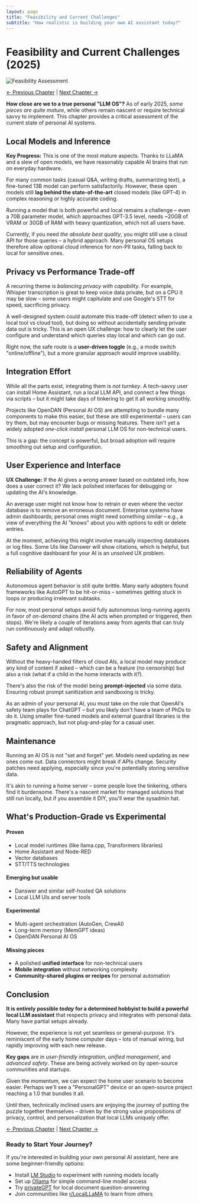 ```yaml
---
layout: page
title: "Feasibility and Current Challenges"
subtitle: "How realistic is building your own AI assistant today?"
---
```


# Feasibility and Current Challenges (2025)

![Feasibility Assessment](/local-llm-guide/assets/feasibility-gauge.jpg)

<div class="chapter-nav">
  <a href="/vibe/local-llm-guide/04-ecosystem.html" class="prev">← Previous Chapter</a>
  <span class="sep">|</span>
  <a href="/vibe/local-llm-guide/06-references.html" class="next">Next Chapter →</a>
</div>

**How close are we to a true personal "LLM OS"?** As of early 2025, *some pieces are quite mature*, while others remain nascent or require technical savvy to implement. This chapter provides a critical assessment of the current state of personal AI systems.

## Local Models and Inference

<div class="insight-box">
  <p><strong>Key Progress:</strong> This is one of the most mature aspects. Thanks to LLaMA and a slew of open models, we have reasonably capable AI brains that run on everyday hardware.</p>
</div>

For many common tasks (casual Q&A, writing drafts, summarizing text), a fine-tuned 13B model can perform satisfactorily. However, these open models still **lag behind the state-of-the-art** closed models (like GPT-4) in complex reasoning or highly accurate coding.

Running a model that is both powerful and local remains a challenge – even a 70B parameter model, which approaches GPT-3.5 level, needs ~20GB of VRAM or 30GB of RAM with heavy quantization, which not all users have.

Currently, if you need *the absolute best quality*, you might still use a cloud API for those queries – a hybrid approach. Many personal OS setups therefore allow optional cloud inference for non-PII tasks, falling back to local for sensitive ones.

## Privacy vs Performance Trade-off

A recurring theme is *balancing privacy with capability*. For example, Whisper transcription is great to keep voice data private, but on a CPU it may be slow – some users might capitulate and use Google's STT for speed, sacrificing privacy.

A well-designed system could automate this trade-off (detect when to use a local tool vs cloud tool), but doing so without accidentally sending private data out is tricky. This is an open UX challenge: how to clearly let the user configure and understand which queries stay local and which can go out.

Right now, the safe route is a **user-driven toggle** (e.g., a mode switch "online/offline"), but a more granular approach would improve usability.

## Integration Effort

While all the parts exist, integrating them is *not turnkey*. A tech-savvy user can install Home Assistant, run a local LLM API, and connect a few things via scripts – but it might take days of tinkering to get it all working smoothly.

Projects like OpenDAN (Personal AI OS) are attempting to bundle many components to make this easier, but these are still experimental – users can try them, but may encounter bugs or missing features. There isn't yet a widely adopted *one-click install* personal LLM OS for non-technical users.

This is a gap: the concept is powerful, but broad adoption will require smoothing out setup and configuration.

## User Experience and Interface

<div class="insight-box highlight">
  <p><strong>UX Challenge:</strong> If the AI gives a wrong answer based on outdated info, how does a user correct it? We lack polished interfaces for debugging or updating the AI's knowledge.</p>
</div>

An average user might not know how to retrain or even where the vector database is to remove an erroneous document. Enterprise systems have admin dashboards; personal ones might need something similar – e.g., a view of everything the AI "knows" about you with options to edit or delete entries.

At the moment, achieving this might involve manually inspecting databases or log files. Some UIs like Danswer will show citations, which is helpful, but a full cognitive dashboard for your AI is an unsolved UX problem.

## Reliability of Agents

Autonomous agent behavior is still quite brittle. Many early adopters found frameworks like AutoGPT to be hit-or-miss – sometimes getting stuck in loops or producing irrelevant subtasks.

For now, most personal setups avoid fully autonomous long-running agents in favor of *on-demand* chains (the AI acts when prompted or triggered, then stops). We're likely a couple of iterations away from agents that can truly run continuously and adapt robustly.

## Safety and Alignment

Without the heavy-handed filters of cloud AIs, a local model may produce any kind of content if asked – which can be a feature (no censorship) but also a risk (what if a child in the home interacts with it?).

There's also the risk of the model being **prompt-injected** via some data. Ensuring robust prompt sanitization and sandboxing is tricky.

As an admin of your personal AI, you must take on the role that OpenAI's safety team plays for ChatGPT – but you likely don't have a team of PhDs to do it. Using smaller fine-tuned models and external guardrail libraries is the pragmatic approach, but not plug-and-play for a casual user.

## Maintenance

Running an AI OS is not "set and forget" yet. Models need updating as new ones come out. Data connectors might break if APIs change. Security patches need applying, especially since you're potentially storing sensitive data.

It's akin to running a home server – some people love the tinkering, others find it burdensome. There's a nascent market for managed solutions that still run locally, but if you assemble it DIY, you'll wear the sysadmin hat.

## What's Production-Grade vs Experimental

<div class="maturity-categorization">
  <div class="category">
    <h4>Proven</h4>
    <ul>
      <li>Local model runtimes (like llama.cpp, Transformers libraries)</li>
      <li>Home Assistant and Node-RED</li>
      <li>Vector databases</li>
      <li>STT/TTS technologies</li>
    </ul>
  </div>
  
  <div class="category">
    <h4>Emerging but usable</h4>
    <ul>
      <li>Danswer and similar self-hosted QA solutions</li>
      <li>Local LLM UIs and server tools</li>
    </ul>
  </div>
  
  <div class="category">
    <h4>Experimental</h4>
    <ul>
      <li>Multi-agent orchestration (AutoGen, CrewAI)</li>
      <li>Long-term memory (MemGPT ideas)</li>
      <li>OpenDAN Personal AI OS</li>
    </ul>
  </div>
  
  <div class="category">
    <h4>Missing pieces</h4>
    <ul>
      <li>A polished <strong>unified interface</strong> for non-technical users</li>
      <li><strong>Mobile integration</strong> without networking complexity</li>
      <li><strong>Community-shared plugins or recipes</strong> for personal automation</li>
    </ul>
  </div>
</div>

## Conclusion

<div class="conclusion-box">
  <p><strong>It is entirely possible <em>today</em> for a determined hobbyist to build a powerful local LLM assistant</strong> that respects privacy and integrates with personal data. Many have partial setups already.</p>
  <p>However, the experience is not yet seamless or general-purpose. It's reminiscent of the early home computer days – lots of manual wiring, but rapidly improving with each new release.</p>
</div>

**Key gaps** are in *user-friendly integration*, *unified management*, and *advanced safety*. These are being actively worked on by open-source communities and startups.

Given the momentum, we can expect the home user scenario to become easier. Perhaps we'll see a "PersonalGPT" device or an open-source project reaching a 1.0 that bundles it all.

Until then, technically inclined users are enjoying the journey of putting the puzzle together themselves – driven by the strong value propositions of privacy, control, and personalization that local LLMs uniquely offer.

<div class="chapter-nav">
  <a href="/vibe/local-llm-guide/04-ecosystem.html" class="prev">← Previous Chapter</a>
  <span class="sep">|</span>
  <a href="/vibe/local-llm-guide/06-references.html" class="next">Next Chapter →</a>
</div>

<div class="cta-box">
  <h3>Ready to Start Your Journey?</h3>
  <p>If you're interested in building your own personal AI assistant, here are some beginner-friendly options:</p>
  <ul>
    <li>Install <a href="https://lmstudio.ai/" target="_blank">LM Studio</a> to experiment with running models locally</li>
    <li>Set up <a href="https://ollama.ai/" target="_blank">Ollama</a> for simple command-line model access</li>
    <li>Try <a href="https://github.com/imartinez/privateGPT" target="_blank">privateGPT</a> for local document question-answering</li>
    <li>Join communities like <a href="https://www.reddit.com/r/LocalLLaMA/" target="_blank">r/LocalLLaMA</a> to learn from others</li>
  </ul>
</div> 